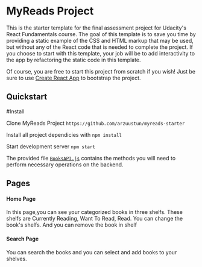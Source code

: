 # MyReads Project

This is the starter template for the final assessment project for Udacity's React Fundamentals course. The goal of this template is to save you time by providing a static example of the CSS and HTML markup that may be used, but without any of the React code that is needed to complete the project. If you choose to start with this template, your job will be to add interactivity to the app by refactoring the static code in this template.

Of course, you are free to start this project from scratch if you wish! Just be sure to use [Create React App](https://github.com/facebookincubator/create-react-app) to bootstrap the project.

## Quickstart

#Install

Clone MyReads Project
`https://github.com/arzuustun/myreads-starter`

Install all project dependicies with 
`npm install`

Start development server
`npm start`

The provided file [`BooksAPI.js`](src/BooksAPI.js) contains the methods you will need to perform necessary operations on the backend.

## Pages

#### Home Page
In this page,you can see your categorized books in three shelfs. These shelfs are Currently Reading, Want To Read, Read. You can change the book's shelfs. And you can remove the book in shelf


#### Search Page
You can search the books and you can select and add books to your shelves.


